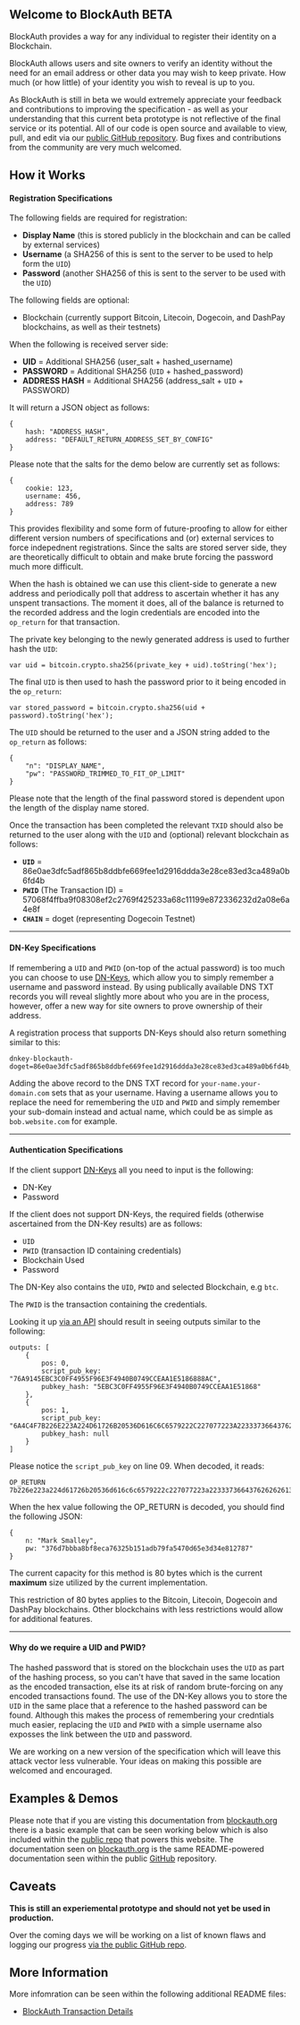 ## Welcome to BlockAuth BETA

BlockAuth provides a way for any individual to register their identity on a Blockchain.

BlockAuth allows users and site owners to verify an identity without the need for an email address or other data you may wish to keep private. How much (or how little) of your identity you wish to reveal is up to you. 

As BlockAuth is still in beta we would extremely appreciate your feedback and contributions to improving the specification - as well as your understanding that this current beta prototype is not reflective of the final service or its potential. All of our code is open source and available to view, pull, and edit via our [public GitHub repository](https://github.com/Neuroware-IO/blockauth). Bug fixes and contributions from the community are very much welcomed. 

## How it Works

#### Registration Specifications

The following fields are required for registration:

* __Display Name__ (this is stored publicly in the blockchain and can be called by external services)
* __Username__ (a SHA256 of this is sent to the server to be used to help form the `UID`)
* __Password__ (another SHA256 of this is sent to the server to be used with the `UID`)

The following fields are optional:

* Blockchain (currently support Bitcoin, Litecoin, Dogecoin, and DashPay blockchains, as well as their testnets)

When the following is received server side:

* __UID__ = Additional SHA256 (user_salt + hashed_username)
* __PASSWORD__ = Additional SHA256 (`UID` + hashed_password)
* __ADDRESS HASH__ = Additional SHA256 (address_salt + `UID` + PASSWORD)

It will return a JSON object as follows:

<!--pre-javascript-->
```
{
    hash: "ADDRESS_HASH",
    address: "DEFAULT_RETURN_ADDRESS_SET_BY_CONFIG"
}
```

Please note that the salts for the demo below are currently set as follows:

<!--pre-javascript-->
```
{
    cookie: 123,
    username: 456,
    address: 789
}
```

This provides flexibility and some form of future-proofing to allow for either different version numbers of specifications and (or) external services to force indepednent registrations. Since the salts are stored server side, they are theoretically difficult to obtain and make brute forcing the password much more difficult.

When the hash is obtained we can use this client-side to generate a new address and periodically poll that address to ascertain whether it has any unspent transactions. The moment it does, all of the balance is returned to the recorded address and the login credentials are encoded into the `op_return` for that transaction.

The private key belonging to the newly generated address is used to further hash the `UID`:

<!--pre-javascript-->
```
var uid = bitcoin.crypto.sha256(private_key + uid).toString('hex');
```

The final `UID` is then used to hash the password prior to it being encoded in the `op_return`:

<!--pre-javascript-->
```
var stored_password = bitcoin.crypto.sha256(uid + password).toString('hex');
```

The `UID` should be returned to the user and a JSON string added to the `op_return` as follows:

<!--pre-javascript-->
```
{
    "n": "DISPLAY_NAME",
    "pw": "PASSWORD_TRIMMED_TO_FIT_OP_LIMIT"
}
```

Please note that the length of the final password stored is dependent upon the length of the display name stored.

Once the transaction has been completed the relevant `TXID` should also be returned to the user along with the `UID` and (optional) relevant blockchain as follows:

* __`UID`__ = 86e0ae3dfc5adf865b8ddbfe669fee1d2916ddda3e28ce83ed3ca489a0b6fd4b
* __`PWID`__ (The Transaction ID) = 57068f4ffba9f08308ef2c2769f425233a68c11199e872336232d2a08e6a4e8f
* __`CHAIN`__ = doget (representing Dogecoin Testnet)

-----

#### DN-Key Specifications

If remembering a `UID` and `PWID` (on-top of the actual password) is too much you can choose to use [DN-Keys](http://dnkey.org), which allow you to simply remember a username and password instead. By using publically available DNS TXT records you will reveal slightly more about who you are in the process, however, offer a new way for site owners to prove ownership of their address.

A registration process that supports DN-Keys should also return something similar to this:

<!--pre-html-->
```
dnkey-blockauth-doget=86e0ae3dfc5adf865b8ddbfe669fee1d2916ddda3e28ce83ed3ca489a0b6fd4b_57068f4ffba9f08308ef2c2769f425233a68c11199e872336232d2a08e6a4e8f
```

Adding the above record to the DNS TXT record for `your-name.your-domain.com` sets that as your username. Having a username allows you to replace the need for remembering the `UID` and `PWID` and simply remember your sub-domain instead and actual name, which could be as simple as `bob.website.com` for example.

-----

#### Authentication Specifications

If the client support [DN-Keys](http://dnkey.org) all you need to input is the following:

* DN-Key
* Password

If the client does not support DN-Keys, the required fields (otherwise ascertained from the DN-Key results) are as follows:

* `UID`
* `PWID` (transaction ID containing credentials)
* Blockchain Used
* Password

The DN-Key also contains the `UID`, `PWID` and selected Blockchain, e.g `btc`.

The `PWID` is the transaction containing the credentials.

Looking it up [via an API](http://api.blockstrap.com/v0/doget/transaction/id/57068f4ffba9f08308ef2c2728f425233a68c11199e872336232d2a08e6a4e8f?showtxnio=1&prettyprint=1) should result in seeing outputs similar to the following:

<!--pre-javascript-->
```
outputs: [
    {
        pos: 0,
        script_pub_key: "76A9145EBC3C0FF4955F96E3F4940B0749CCEAA1E5186888AC",
        pubkey_hash: "5EBC3C0FF4955F96E3F4940B0749CCEAA1E51868"
    },
    {
        pos: 1,
        script_pub_key: "6A4C4F7B226E223A224D61726B20536D616C6C6579222C227077223A22333736643762626261386266386563613736333235623135316164623739666135343730643635653364333465383132373837227D",
        pubkey_hash: null
    }
]
```

Please notice the `script_pub_key` on line 09. When decoded, it reads:

<!--pre-html-->
```
OP_RETURN 7b226e223a224d61726b20536d616c6c6579222c227077223a22333736643762626261386266386563613736333235623135316164623739666135343730643635653364333465383132373837227d
```

When the hex value following the OP_RETURN is decoded, you should find the following JSON:

<!--pre-javascript-->
```
{
    n: "Mark Smalley",
    pw: "376d7bbba8bf8eca76325b151adb79fa5470d65e3d34e812787"
}
```

The current capacity for this method is 80 bytes which is the current __maximum__ size utilized by the current implementation.

This restriction of 80 bytes applies to the Bitcoin, Litecoin, Dogecoin and DashPay blockchains. Other blockchains with less restrictions would allow for additional features. 

-----

#### Why do we require a UID and PWID?

The hashed password that is stored on the blockchain uses the `UID` as part of the hashing process, so you can't have that saved in the same location as the encoded transaction, else its at risk of random brute-forcing on any encoded transactions found. The use of the DN-Key allows you to store the `UID` in the same place that a reference to the hashed password can be found. Although this makes the process of remembering your credntials much easier, replacing the `UID` and `PWID` with a simple username also exposses the link between the `UID` and password.

We are working on a new version of the specification which will leave this attack vector less vulnerable. Your ideas on making this possible are welcomed and encouraged.

## Examples & Demos

Please note that if you are visting this documentation from [blockauth.org](http://blockauth.org) there is a basic example that can be seen working below which is also included within the [public repo](https://github.com/Neuroware-IO/blockauth) that powers this website. The documentation seen on [blockauth.org](http:/blockauth.org) is the same README-powered documentation seen within the public [GitHub](https://github.com/Neuroware-IO/blockauth) repository.

## Caveats

__This is still an experiemental prototype and should not yet be used in production.__

Over the coming days we will be working on a list of known flaws and logging our progress [via the public GitHub repo](https://github.com/Neuroware-IO/blockauth). 

## More Information

More infomration can be seen within the following additional README files:

* [BlockAuth Transaction Details](https://github.com/Neuroware-IO/blockauth/blob/master/docs/blockauth-tx-details.md)